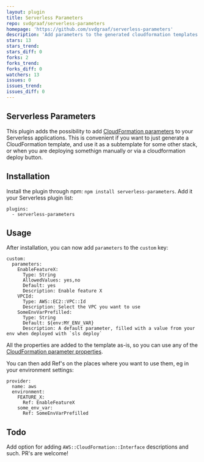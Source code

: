 ```yaml
---
layout: plugin
title: Serverless Parameters
repo: svdgraaf/serverless-parameters
homepage: 'https://github.com/svdgraaf/serverless-parameters'
description: 'Add parameters to the generated cloudformation templates'
stars: 13
stars_trend: 
stars_diff: 0
forks: 2
forks_trend: 
forks_diff: 0
watchers: 13
issues: 0
issues_trend: 
issues_diff: 0
---
```



Serverless Parameters
---------------------
This plugin adds the possibility to add [CloudFormation parameters](http://docs.aws.amazon.com/AWSCloudFormation/latest/UserGuide/parameters-section-structure.html) to your Serverless applications. This is convenient if you want to just generate a CloudFormation template, and use it as a subtemplate for some other stack, or when you are deploying somethign manually or via a cloudformation deploy button.

Installation
------------
Install the plugin through npm: `npm install serverless-parameters`. Add it your Serverless plugin list:

```
plugins:
  - serverless-parameters
```

Usage
-----

After installation, you can now add `parameters` to the `custom` key:

```
custom:
  parameters:
    EnableFeatureX:
      Type: String
      AllowedValues: yes,no
      Default: yes
      Description: Enable feature X
    VPCId:
      Type: AWS::EC2::VPC::Id
      Description: Select the VPC you want to use
    SomeEnvVarPrefilled:
      Type: String
      Default: ${env:MY_ENV_VAR}
      Description: A default parameter, filled with a value from your env when deployed with `sls deploy`
```

All the properties are added to the template as-is, so you can use any of the [CloudFormation parameter properties](http://docs.aws.amazon.com/AWSCloudFormation/latest/UserGuide/parameters-section-structure.html).

You can then add Ref's on the places where you want to use them, eg in your environment settings:
```
provider:
  name: aws
  environment:
    FEATURE_X:
      Ref: EnableFeatureX
    some_env_var:
      Ref: SomeEnvVarPrefilled
```

Todo
----

Add option for adding `AWS::CloudFormation::Interface` descriptions and such. PR's are welcome!
